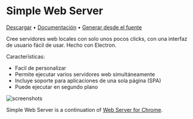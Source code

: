 # Simple Web Server

[Descargar](https://simplewebserver.org/download/) &bull; [Documentación](https://simplewebserver.org/docs/options.html) &bull; [Generar desde el fuente](https://simplewebserver.org/docs/build.html)

Cree servidores web locales con solo unos pocos clicks, con una interfaz de usuario fácil de usar.  Hecho con Electron.

Caracterīsticas:
- Facil de personalizar
- Permite ejecutar varios servidores web simultáneamente
- Incluye soporte para aplicaciones de una sola página (SPA)
- Puede ejecutar en segundo plano

![screenshots](https://user-images.githubusercontent.com/11605395/163694811-46e3b79c-a187-4c78-b622-6250a6d5d9d0.jpeg)

Simple Web Server is a continuation of [Web Server for Chrome](https://github.com/kzahel/web-server-chrome).
